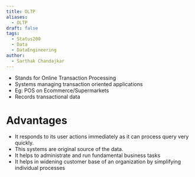 ```yaml
---
title: OLTP
aliases:
  - OLTP
draft: false
tags:
  - Status200
  - Data
  - DataEngineering
author:
  - Sarthak Chandajkar
---
```

 
- Stands for Online Transaction Processing
- Systems managing transaction oriented applications
- Eg: POS on Ecommerce/Supermarkets
- Records transactional data

# Advantages

- It responds to its user actions immediately as it can process query very quickly.
- This systems are original source of the data.
- It helps to administrate and run fundamental business tasks
- It helps in widening customer base of an organization by simplifying individual processes
